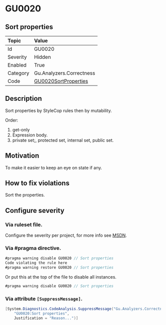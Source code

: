 # GU0020
## Sort properties

| Topic    | Value
| :--      | :--
| Id       | GU0020
| Severity | Hidden
| Enabled  | True
| Category | Gu.Analyzers.Correctness
| Code     | [GU0020SortProperties](https://github.com/GuOrg/Gu.Analyzers/blob/master/Gu.Analyzers/GU0020SortProperties.cs)

## Description

Sort properties by StyleCop rules then by mutability.

Order:
1. get-only
2. Expression body.
3. private set;, protected set, internal set, public set.

## Motivation

To make it easier to keep an eye on state if any.

## How to fix violations

Sort the properties.

<!-- start generated config severity -->
## Configure severity

### Via ruleset file.

Configure the severity per project, for more info see [MSDN](https://msdn.microsoft.com/en-us/library/dd264949.aspx).

### Via #pragma directive.
```C#
#pragma warning disable GU0020 // Sort properties
Code violating the rule here
#pragma warning restore GU0020 // Sort properties
```

Or put this at the top of the file to disable all instances.
```C#
#pragma warning disable GU0020 // Sort properties
```

### Via attribute `[SuppressMessage]`.

```C#
[System.Diagnostics.CodeAnalysis.SuppressMessage("Gu.Analyzers.Correctness", 
    "GU0020:Sort properties", 
    Justification = "Reason...")]
```
<!-- end generated config severity -->